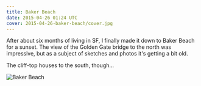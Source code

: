 ```yaml
---
title: Baker Beach
date: 2015-04-26 01:24 UTC
cover: 2015-04-26-baker-beach/cover.jpg
---
```


After about six months of living in SF, I finally made it down to Baker Beach
for a sunset. The view of the Golden Gate bridge to the north was impressive,
but as a subject of sketches and photos it's getting a bit old.

The cliff-top houses to the south, though...

![Baker Beach](/sketches/2015-04-26-baker-beach/context.jpg)
